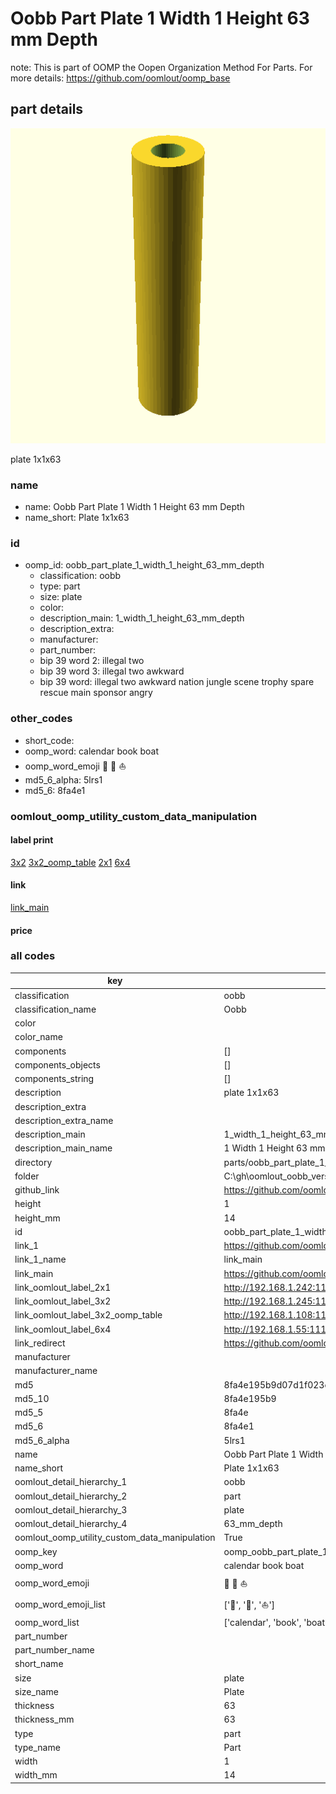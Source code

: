 # Oobb Part Plate 1 Width 1 Height 63 mm Depth  

note: This is part of OOMP the Oopen Organization Method For Parts. For more details: https://github.com/oomlout/oomp_base

##  part details
  

[![](3dpr.png)](3dpr.png)

plate 1x1x63



### name
* name: Oobb Part Plate 1 Width 1 Height 63 mm Depth
* name_short: Plate 1x1x63 
### id
* oomp_id: oobb_part_plate_1_width_1_height_63_mm_depth
  * classification: oobb
  * type: part
  * size: plate
  * color: 
  * description_main: 1_width_1_height_63_mm_depth
  * description_extra: 
  * manufacturer: 
  * part_number: 
  * bip 39 word 2: illegal two
  * bip 39 word 3: illegal two awkward
  * bip 39 word: illegal two awkward nation jungle scene trophy spare rescue main sponsor angry

### other_codes
* short_code: 
* oomp_word: calendar book boat
* oomp_word_emoji :calendar: :book: :boat:
* md5_6_alpha: 5lrs1
* md5_6: 8fa4e1






### oomlout_oomp_utility_custom_data_manipulation
#### label print
[3x2](http://192.168.1.245:1112/?label=oomp%205lrs1)
[3x2_oomp_table](http://192.168.1.108:1112/?label=oomp%205lrs1)
[2x1](http://192.168.1.242:1112/?label=oomp%205lrs1)
[6x4](http://192.168.1.55:1112/?label=oomp%205lrs1)    

#### link

[link_main](https://github.com/oomlout/oomlout_oobb_version_4_generated_parts/tree/main/navigation_oomp/oobb/part/plate/1_width_1_height_63_mm_depth/part)                              

#### price







### all codes 
| key | value |  
| --- | --- |  
| classification | oobb |  
| classification_name | Oobb |  
| color |  |  
| color_name |  |  
| components | [] |  
| components_objects | [] |  
| components_string | [] |  
| description | plate 1x1x63 |  
| description_extra |  |  
| description_extra_name |  |  
| description_main | 1_width_1_height_63_mm_depth |  
| description_main_name | 1 Width 1 Height 63 mm Depth |  
| directory | parts/oobb_part_plate_1_width_1_height_63_mm_depth |  
| folder | C:\gh\oomlout_oobb_version_4_generated_parts\parts\oobb_part_plate_1_width_1_height_63_mm_depth |  
| github_link | https://github.com/oomlout/oomlout_oomp_part_src/tree/main/parts/oobb_part_plate_1_width_1_height_63_mm_depth |  
| height | 1 |  
| height_mm | 14 |  
| id | oobb_part_plate_1_width_1_height_63_mm_depth |  
| link_1 | https://github.com/oomlout/oomlout_oobb_version_4_generated_parts/tree/main/navigation_oomp/oobb/part/plate/1_width_1_height_63_mm_depth/part |  
| link_1_name | link_main |  
| link_main | https://github.com/oomlout/oomlout_oobb_version_4_generated_parts/tree/main/navigation_oomp/oobb/part/plate/1_width_1_height_63_mm_depth/part |  
| link_oomlout_label_2x1 | http://192.168.1.242:1112/?label=oomp%205lrs1 |  
| link_oomlout_label_3x2 | http://192.168.1.245:1112/?label=oomp%205lrs1 |  
| link_oomlout_label_3x2_oomp_table | http://192.168.1.108:1112/?label=oomp%205lrs1 |  
| link_oomlout_label_6x4 | http://192.168.1.55:1112/?label=oomp%205lrs1 |  
| link_redirect | https://github.com/oomlout/oomlout_oobb_version_4_generated_parts/tree/main/parts/oobb_plate_01_01_63 |  
| manufacturer |  |  
| manufacturer_name |  |  
| md5 | 8fa4e195b9d07d1f023c893421baeb88 |  
| md5_10 | 8fa4e195b9 |  
| md5_5 | 8fa4e |  
| md5_6 | 8fa4e1 |  
| md5_6_alpha | 5lrs1 |  
| name | Oobb Part Plate 1 Width 1 Height 63 mm Depth |  
| name_short | Plate 1x1x63  |  
| oomlout_detail_hierarchy_1 | oobb |  
| oomlout_detail_hierarchy_2 | part |  
| oomlout_detail_hierarchy_3 | plate |  
| oomlout_detail_hierarchy_4 | 63_mm_depth |  
| oomlout_oomp_utility_custom_data_manipulation | True |  
| oomp_key | oomp_oobb_part_plate_1_width_1_height_63_mm_depth |  
| oomp_word | calendar book boat |  
| oomp_word_emoji | :calendar: :book: :boat: |  
| oomp_word_emoji_list | [':calendar:', ':book:', ':boat:'] |  
| oomp_word_list | ['calendar', 'book', 'boat'] |  
| part_number |  |  
| part_number_name |  |  
| short_name |  |  
| size | plate |  
| size_name | Plate |  
| thickness | 63 |  
| thickness_mm | 63 |  
| type | part |  
| type_name | Part |  
| width | 1 |  
| width_mm | 14 |  
